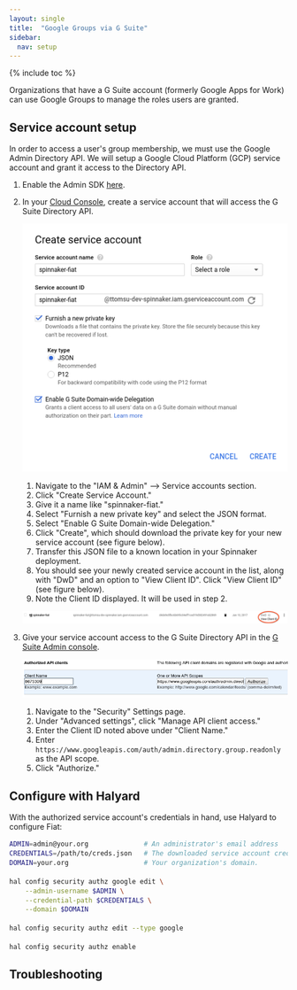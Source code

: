 ```yaml
---
layout: single
title:  "Google Groups via G Suite"
sidebar:
  nav: setup
---
```


{% include toc %}

Organizations that have a G Suite account (formerly Google Apps for Work) can use Google Groups 
to manage the roles users are granted. 


## Service account setup

In order to access a user's group membership, we must use the Google Admin Directory API. We will
setup a Google Cloud Platform (GCP) service account and grant it access to the Directory API. 

1. Enable the Admin SDK [here](https://console.cloud.google.com/apis/api/admin/overview).

1. In your [Cloud Console](https://console.cloud.google.com), create a service account that will access the G Suite Directory API.
    
    ![creating a service account for Fiat in GCP console](fiat-service-account.png)
    
    1. Navigate to the "IAM & Admin" --> Service accounts section.
    1. Click "Create Service Account."
    1. Give it a name like "spinnaker-fiat."
    1. Select "Furnish a new private key" and select the JSON format.
    1. Select "Enable G Suite Domain-wide Delegation."
    1. Click "Create", which should download the private key for your new service account (see 
    figure below).
    1. Transfer this JSON file to a known location in your Spinnaker deployment.
    1. You should see your newly created service account in the list, along with "DwD" and an 
    option to "View Client ID". Click "View Client ID" (see figure below).
    1. Note the Client ID displayed. It will be used in step 2.
    
    ![View the client ID](fiat-cliend-id.png)
   
1. Give your service account access to the G Suite Directory API in the 
[G Suite Admin console](https://admin.google.com).

    ![authorize the service account to access the Directory API](fiat-authorize-client.png)

    1. Navigate to the "Security" Settings page.
    1. Under "Advanced settings", click "Manage API client access."
    1. Enter the Client ID noted above under "Client Name."
    1. Enter `https://www.googleapis.com/auth/admin.directory.group.readonly` as the API scope.
    1. Click "Authorize."



## Configure with Halyard

With the authorized service account's credentials in hand, use Halyard to configure Fiat:

```bash
ADMIN=admin@your.org              # An administrator's email address
CREDENTIALS=/path/to/creds.json   # The downloaded service account credentials
DOMAIN=your.org                   # Your organization's domain.

hal config security authz google edit \
    --admin-username $ADMIN \
    --credential-path $CREDENTIALS \
    --domain $DOMAIN
    
hal config security authz edit --type google

hal config security authz enable
```


## Troubleshooting


